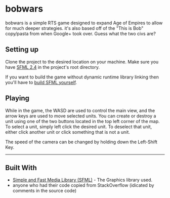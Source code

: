 # bobwars
bobwars is a simple RTS game designed to expand Age of Empires to allow for much deeper strategies.
it's also based off of the "This is Bob" copy/pasta from when Google+ took over. Guess what the two civs are?

## Setting up
Clone the project to the desired location on your machine.
Make sure you have [SFML 2.4](http://www.sfml-dev.org/download/sfml/2.4.2/) in the project's root directory.

If you want to build the game without dynamic runtime library linking then you'll have to [build SFML yourself](http://en.sfml-dev.org/forums/index.php?topic=8158.msg54553#msg54553).

## Playing
While in the game, the WASD are used to control the main view, and the arrow keys are used to move selected units. You can create or destroy a unit using one of the two buttons located in the top left corner of the map. To select a unit, simply left click the desired unit. To deselect that unit, either click another unit or click something that is not a unit. 

The speed of the camera can be changed by holding down the Left-Shift Key.

---

## Built With
* [Simple and Fast Media Library (SFML)](http://www.sfml-dev.org) - The Graphics library used.
* anyone who had their code copied from StackOverflow (idicated by comments in the source code)
